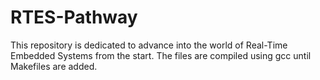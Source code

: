 # RTES-Pathway
This repository is dedicated to advance into the world of Real-Time Embedded Systems from the start.
The files are compiled using gcc until Makefiles are added.
